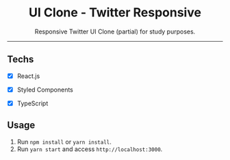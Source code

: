 <h1 align="center">
UI Clone - Twitter Responsive
</h1>

<p align="center">Responsive Twitter UI Clone (partial) for study purposes.</p>

<hr>

## Techs

- [x] React.js
- [x] Styled Components
- [x] TypeScript


## Usage

1. Run `npm install` or `yarn install`.<br />
2. Run `yarn start` and access `http://localhost:3000`.<br />

